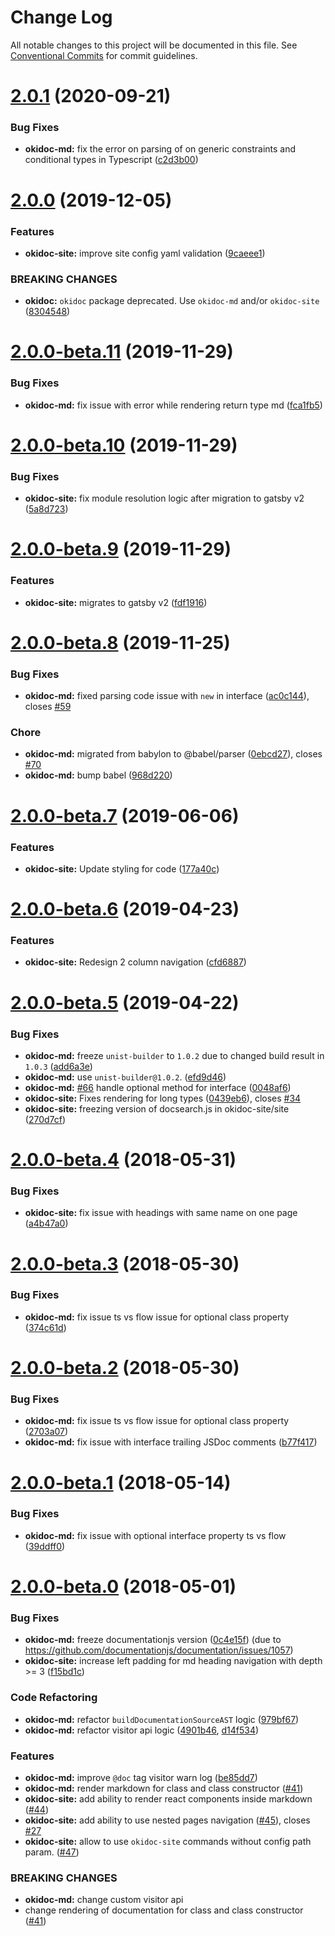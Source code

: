 # Change Log

All notable changes to this project will be documented in this file.
See [Conventional Commits](https://conventionalcommits.org) for commit guidelines.

# [2.0.1](https://github.com/wix/okidoc/compare/v2.0.0...v2.0.1) (2020-09-21)

### Bug Fixes

- **okidoc-md:** fix the error on parsing of on generic constraints and conditional types in Typescript ([c2d3b00](https://github.com/wix/okidoc/commit/c2d3b000e2d0d1198a15bf2d6f59f74f9383da71))

# [2.0.0](https://github.com/wix/okidoc/compare/v2.0.0-beta.11...v2.0.0) (2019-12-05)

### Features

- **okidoc-site:** improve site config yaml validation ([9caeee1](https://github.com/wix/okidoc/commit/9caeee1cbb447afdf125fd0a4d2006831ecb58a9))

### BREAKING CHANGES

- **okidoc:** `okidoc` package deprecated. Use `okidoc-md` and/or `okidoc-site` ([8304548](https://github.com/wix/okidoc/commit/8304548ed030e696d432608144ea4def98ca0ba7))

# [2.0.0-beta.11](https://github.com/wix/okidoc/compare/v2.0.0-beta.10...v2.0.0-beta.11) (2019-11-29)

### Bug Fixes

- **okidoc-md:** fix issue with error while rendering return type md ([fca1fb5](https://github.com/wix/okidoc/commit/fca1fb50407882e2c8549cb88c8517a6a8c56cdf))

# [2.0.0-beta.10](https://github.com/wix/okidoc/compare/v2.0.0-beta.9...v2.0.0-beta.10) (2019-11-29)

### Bug Fixes

- **okidoc-site:** fix module resolution logic after migration to gatsby v2 ([5a8d723](https://github.com/wix/okidoc/commit/5a8d72350bf59ce7cf455010ede150c1ac436414))

# [2.0.0-beta.9](https://github.com/wix/okidoc/compare/v2.0.0-beta.8...v2.0.0-beta.9) (2019-11-29)

### Features

- **okidoc-site:** migrates to gatsby v2 ([fdf1916](https://github.com/wix/okidoc/commit/fdf191625a45512d378aae7270b12e162f2e1d2c))

# [2.0.0-beta.8](https://github.com/wix/okidoc/compare/v2.0.0-beta.7...v2.0.0-beta.8) (2019-11-25)

### Bug Fixes

- **okidoc-md:** fixed parsing code issue with `new` in interface ([ac0c144](https://github.com/wix/okidoc/commit/ac0c144e4ea00ea0032d866f2ba86598cf460b6b)), closes [#59](https://github.com/wix/okidoc/issues/59)

### Chore

- **okidoc-md:** migrated from babylon to @babel/parser ([0ebcd27](https://github.com/wix/okidoc/commit/0ebcd271236bd595ed0ff06a7b9dca0235c442f0)), closes [#70](https://github.com/wix/okidoc/issues/70)
- **okidoc-md:** bump babel ([968d220](https://github.com/wix/okidoc/commit/968d2205e86609085238d0bbdc1a996374afdc57))

# [2.0.0-beta.7](https://github.com/wix/okidoc/compare/v2.0.0-beta.6...v2.0.0-beta.7) (2019-06-06)

### Features

- **okidoc-site:** Update styling for code ([177a40c](https://github.com/wix/okidoc/commit/177a40c))

# [2.0.0-beta.6](https://github.com/wix/okidoc/compare/v2.0.0-beta.5...v2.0.0-beta.6) (2019-04-23)

### Features

- **okidoc-site:** Redesign 2 column navigation ([cfd6887](https://github.com/wix/okidoc/commit/cfd6887))

# [2.0.0-beta.5](https://github.com/wix/okidoc/compare/v2.0.0-beta.4...v2.0.0-beta.5) (2019-04-22)

### Bug Fixes

- **okidoc-md:** freeze `unist-builder` to `1.0.2` due to changed build result in `1.0.3` ([add6a3e](https://github.com/wix/okidoc/commit/add6a3e))
- **okidoc-md:** use `unist-builder@1.0.2`. ([efd9d46](https://github.com/wix/okidoc/commit/efd9d46))
- **okidoc-md:** [#66](https://github.com/wix/okidoc/issues/66) handle optional method for interface ([0048af6](https://github.com/wix/okidoc/commit/0048af6))
- **okidoc-site:** Fixes rendering for long types ([0439eb6](https://github.com/wix/okidoc/commit/0439eb6)), closes [#34](https://github.com/wix/okidoc/issues/34)
- **okidoc-site:** freezing version of docsearch.js in okidoc-site/site ([270d7cf](https://github.com/wix/okidoc/commit/270d7cf))

<a name="2.0.0-beta.4"></a>

# [2.0.0-beta.4](https://github.com/wix/okidoc/compare/v2.0.0-beta.3...v2.0.0-beta.4) (2018-05-31)

### Bug Fixes

- **okidoc-site:** fix issue with headings with same name on one page ([a4b47a0](https://github.com/wix/okidoc/commit/a4b47a0))

<a name="2.0.0-beta.3"></a>

# [2.0.0-beta.3](https://github.com/wix/okidoc/compare/v2.0.0-beta.2...v2.0.0-beta.3) (2018-05-30)

### Bug Fixes

- **okidoc-md:** fix issue ts vs flow issue for optional class property ([374c61d](https://github.com/wix/okidoc/commit/374c61d))

<a name="2.0.0-beta.2"></a>

# [2.0.0-beta.2](https://github.com/wix/okidoc/compare/v2.0.0-beta.1...v2.0.0-beta.2) (2018-05-30)

### Bug Fixes

- **okidoc-md:** fix issue ts vs flow issue for optional class property ([2703a07](https://github.com/wix/okidoc/commit/2703a07))
- **okidoc-md:** fix issue with interface trailing JSDoc comments ([b77f417](https://github.com/wix/okidoc/commit/b77f417))

<a name="2.0.0-beta.1"></a>

# [2.0.0-beta.1](https://github.com/wix/okidoc/compare/v2.0.0-beta.0...v2.0.0-beta.1) (2018-05-14)

### Bug Fixes

- **okidoc-md:** fix issue with optional interface property ts vs flow ([39ddff0](https://github.com/wix/okidoc/commit/39ddff0))

<a name="2.0.0-beta.0"></a>

# [2.0.0-beta.0](https://github.com/wix/okidoc/compare/v1.6.0...v2.0.0-beta.0) (2018-05-01)

### Bug Fixes

- **okidoc-md:** freeze documentationjs version ([0c4e15f](https://github.com/wix/okidoc/commit/0c4e15f)) (due to https://github.com/documentationjs/documentation/issues/1057)
- **okidoc-site:** increase left padding for md heading navigation with depth >= 3 ([f15bd1c](https://github.com/wix/okidoc/commit/f15bd1caeaf97fb508683eb87806e8ae3e4055b8))

### Code Refactoring

- **okidoc-md:** refactor `buildDocumentationSourceAST` logic ([979bf67](https://github.com/wix/okidoc/commit/979bf67))
- **okidoc-md:** refactor visitor api logic ([4901b46](https://github.com/wix/okidoc/commit/4901b46), [d14f534](https://github.com/wix/okidoc/commit/d14f534))

### Features

- **okidoc-md:** improve `@doc` tag visitor warn log ([be85dd7](https://github.com/wix/okidoc/commit/be85dd7))
- **okidoc-md:** render markdown for class and class constructor ([#41](https://github.com/wix/okidoc/pull/41))
- **okidoc-site:** add ability to render react components inside markdown ([#44](https://github.com/wix/okidoc/pull/44))
- **okidoc-site:** add ability to use nested pages navigation ([#45](https://github.com/wix/okidoc/pull/45)), closes [#27](https://github.com/wix/okidoc/issues/27)
- **okidoc-site:** allow to use `okidoc-site` commands without config path param. ([#47](https://github.com/wix/okidoc/pull/47))

### BREAKING CHANGES

- **okidoc-md:** change custom visitor api
- change rendering of documentation for class and class constructor ([#41](https://github.com/wix/okidoc/pull/41))
